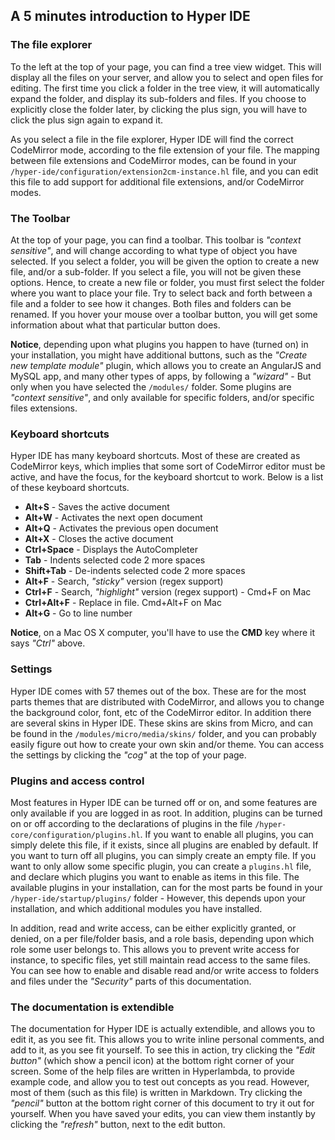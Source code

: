 ## A 5 minutes introduction to Hyper IDE

### The file explorer

To the left at the top of your page, you can find a tree view widget. This will display all the files on your server, 
and allow you to select and open files for editing. The first time you click a folder in the tree view, it will 
automatically expand the folder, and display its sub-folders and files. If you choose to explicitly close
the folder later, by clicking the plus sign, you will have to click the plus sign again to expand it.

As you select a file in the file explorer, Hyper IDE will find the correct CodeMirror mode, according to the file 
extension of your file. The mapping between file extensions and CodeMirror modes, can be found 
in your `/hyper-ide/configuration/extension2cm-instance.hl` file, and you can edit this file to add support for
additional file extensions, and/or CodeMirror modes.

### The Toolbar

At the top of your page, you can find a toolbar. This toolbar is _"context sensitive"_, and will change
according to what type of object you have selected. If you select a folder, you will be given the option to
create a new file, and/or a sub-folder. If you select a file, you will not be given these options. Hence,
to create a new file or folder, you must first select the folder where you want to place your file.
Try to select back and forth between a file and a folder to see how it changes. Both files and folders
can be renamed. If you hover your mouse over a toolbar button, you will get some information about what 
that particular button does.

**Notice**, depending upon what plugins you happen to have (turned on) in your installation, you might
have additional buttons, such as the _"Create new template module"_ plugin, which allows you to create
an AngularJS and MySQL app, and many other types of apps, by following a _"wizard"_ - But only when you
have selected the `/modules/` folder. Some plugins are _"context sensitive"_, and only available for
specific folders, and/or specific files extensions.

### Keyboard shortcuts

Hyper IDE has many keyboard shortcuts. Most of these are created as CodeMirror keys, which implies that
some sort of CodeMirror editor must be active, and have the focus, for the keyboard shortcut to work.
Below is a list of these keyboard shortcuts.

* __Alt+S__ - Saves the active document
* __Alt+W__ - Activates the next open document
* __Alt+Q__ - Activates the previous open document
* __Alt+X__ - Closes the active document
* __Ctrl+Space__ - Displays the AutoCompleter
* __Tab__ - Indents selected code 2 more spaces
* __Shift+Tab__ - De-indents selected code 2 more spaces
* __Alt+F__ - Search, _"sticky"_ version (regex support)
* __Ctrl+F__ - Search, _"highlight"_ version (regex support) - Cmd+F on Mac
* __Ctrl+Alt+F__ - Replace in file. Cmd+Alt+F on Mac
* __Alt+G__ - Go to line number

**Notice**, on a Mac OS X computer, you'll have to use the **CMD** key where it says _"Ctrl"_ above.

### Settings

Hyper IDE comes with 57 themes out of the box. These are for the most parts themes that are distributed with
CodeMirror, and allows you to change the background color, font, etc of the CodeMirror editor. In addition there
are several skins in Hyper IDE. These skins are skins from Micro, and can be found in the `/modules/micro/media/skins/`
folder, and you can probably easily figure out how to create your own skin and/or theme. You can access the settings by
clicking the _"cog"_ at the top of your page.

### Plugins and access control

Most features in Hyper IDE can be turned off or on, and some features are only available if you are logged in
as root. In addition, plugins can be turned on or off according to the declarations of plugins in the 
file `/hyper-core/configuration/plugins.hl`. If you want to enable all plugins, you can simply delete this file,
if it exists, since all plugins are enabled by default. If you want to turn off all plugins, you can simply
create an empty file. If you want to only allow some specific plugin, you can create a `plugins.hl` file,
and declare which plugins you want to enable as items in this file. The available plugins in your installation,
can for the most parts be found in your `/hyper-ide/startup/plugins/` folder - However, this depends upon your
installation, and which additional modules you have installed.

In addition, read and write access, can be either explicitly granted, or denied, on a per file/folder basis,
and a role basis, depending upon which role some user belongs to. This allows you to prevent write access for 
instance, to specific files, yet still maintain read access to the same files. You can see how to enable
and disable read and/or write access to folders and files under the _"Security"_ parts of this documentation.

### The documentation is extendible

The documentation for Hyper IDE is actually extendible, and allows you to edit it, as you see fit.
This allows you to write inline personal comments, and add to it, as you see fit yourself. To see this in
action, try clicking the _"Edit button"_ (which show a pencil icon) at the bottom right corner of your screen.
Some of the help files are written in Hyperlambda, to provide example code, and allow you to test out concepts
as you read. However, most of them (such as this file) is written in Markdown. Try clicking the _"pencil"_ button
at the bottom right corner of this document to try it out for yourself. When you have saved your edits, you
can view them instantly by clicking the _"refresh"_ button, next to the edit button.
